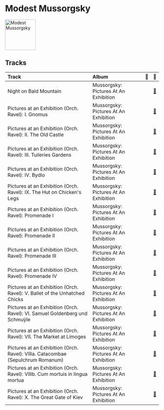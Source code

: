 
# Modest Mussorgsky


<img src="https://i.scdn.co/image/20b923e03dd0fb8cd20fb93559b9ed9a0e7aefbc" alt="Modest Mussorgsky" width="100" />

## Tracks

| Track                                                                           | Album                                 | 💚   | 🔗                                                          |
|:--------------------------------------------------------------------------------|:--------------------------------------|:----|:-----------------------------------------------------------|
| Night on Bald Mountain                                                          | Mussorgsky: Pictures At An Exhibition |     | [🔗](https://open.spotify.com/track/6ejFaLGH7F4J5tnaYirs2G) |
| Pictures at an Exhibition (Orch. Ravel): I. Gnomus                              | Mussorgsky: Pictures At An Exhibition |     | [🔗](https://open.spotify.com/track/4gKrD45pSLOwGndDsmtisn) |
| Pictures at an Exhibition (Orch. Ravel): II. The Old Castle                     | Mussorgsky: Pictures At An Exhibition |     | [🔗](https://open.spotify.com/track/7B6kLePNk9ySaaPMXCGysA) |
| Pictures at an Exhibition (Orch. Ravel): III. Tuileries Gardens                 | Mussorgsky: Pictures At An Exhibition |     | [🔗](https://open.spotify.com/track/5ePWR9SYDsADEMLyAcCcJU) |
| Pictures at an Exhibition (Orch. Ravel): IV. Bydlo                              | Mussorgsky: Pictures At An Exhibition |     | [🔗](https://open.spotify.com/track/1TZ9VIzwoQcSBQbJlbHOrH) |
| Pictures at an Exhibition (Orch. Ravel): IX. The Hut on Chicken's Legs          | Mussorgsky: Pictures At An Exhibition |     | [🔗](https://open.spotify.com/track/4Eev1NK5U0fm4ZADOu9KKq) |
| Pictures at an Exhibition (Orch. Ravel): Promenade I                            | Mussorgsky: Pictures At An Exhibition |     | [🔗](https://open.spotify.com/track/4edX8xopbaXGJN8n1rW7Vk) |
| Pictures at an Exhibition (Orch. Ravel): Promenade II                           | Mussorgsky: Pictures At An Exhibition |     | [🔗](https://open.spotify.com/track/7etkHCIevRXLnNIg0bvxKi) |
| Pictures at an Exhibition (Orch. Ravel): Promenade III                          | Mussorgsky: Pictures At An Exhibition |     | [🔗](https://open.spotify.com/track/09lmHgk6RgtzK2uszcrSVM) |
| Pictures at an Exhibition (Orch. Ravel): Promenade IV                           | Mussorgsky: Pictures At An Exhibition |     | [🔗](https://open.spotify.com/track/76T40WZcGyMDp187cQoWv1) |
| Pictures at an Exhibition (Orch. Ravel): V. Ballet of the Unhatched Chicks      | Mussorgsky: Pictures At An Exhibition |     | [🔗](https://open.spotify.com/track/6vbjbDunJDJLot3rhHB0Lx) |
| Pictures at an Exhibition (Orch. Ravel): VI. Samuel Goldenberg und Schmuÿle     | Mussorgsky: Pictures At An Exhibition |     | [🔗](https://open.spotify.com/track/0z8qN0Tn05N5wzFjDaHmMJ) |
| Pictures at an Exhibition (Orch. Ravel): VII. The Market at Limoges             | Mussorgsky: Pictures At An Exhibition |     | [🔗](https://open.spotify.com/track/5mWkqRpS1V5DHMW9VGJ4Dr) |
| Pictures at an Exhibition (Orch. Ravel): VIIIa. Catacombae (Sepulchrum Romanum) | Mussorgsky: Pictures At An Exhibition |     | [🔗](https://open.spotify.com/track/6kXCQVQ1B0i7SqxF9cFAd7) |
| Pictures at an Exhibition (Orch. Ravel): VIIIb. Cum mortuis in lingua mortua    | Mussorgsky: Pictures At An Exhibition |     | [🔗](https://open.spotify.com/track/3vUKiu1KUSA0a790dw8l2o) |
| Pictures at an Exhibition (Orch. Ravel): X. The Great Gate of Kiev              | Mussorgsky: Pictures At An Exhibition |     | [🔗](https://open.spotify.com/track/0LA9d83t4o38aoXfFRIwJz) |
